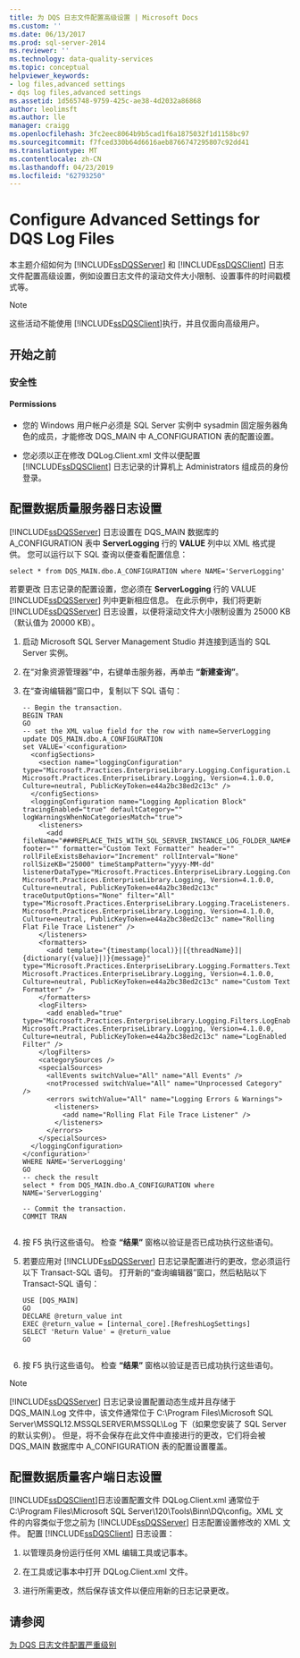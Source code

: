 ```yaml
---
title: 为 DQS 日志文件配置高级设置 | Microsoft Docs
ms.custom: ''
ms.date: 06/13/2017
ms.prod: sql-server-2014
ms.reviewer: ''
ms.technology: data-quality-services
ms.topic: conceptual
helpviewer_keywords:
- log files,advanced settings
- dqs log files,advanced settings
ms.assetid: 1d565748-9759-425c-ae38-4d2032a86868
author: leolimsft
ms.author: lle
manager: craigg
ms.openlocfilehash: 3fc2eec8064b9b5cad1f6a1875032f1d1158bc97
ms.sourcegitcommit: f7fced330b64d6616aeb8766747295807c92dd41
ms.translationtype: MT
ms.contentlocale: zh-CN
ms.lasthandoff: 04/23/2019
ms.locfileid: "62793250"
---
```

# <a name="configure-advanced-settings-for-dqs-log-files"></a>Configure Advanced Settings for DQS Log Files
  本主题介绍如何为 [!INCLUDE[ssDQSServer](../includes/ssdqsserver-md.md)] 和 [!INCLUDE[ssDQSClient](../includes/ssdqsclient-md.md)] 日志文件配置高级设置，例如设置日志文件的滚动文件大小限制、设置事件的时间戳模式等。  
  
> [!NOTE]  
>  这些活动不能使用 [!INCLUDE[ssDQSClient](../includes/ssdqsclient-md.md)]执行，并且仅面向高级用户。  
  
##  <a name="BeforeYouBegin"></a> 开始之前  
  
###  <a name="Security"></a> 安全性  
  
####  <a name="Permissions"></a> Permissions  
  
-   您的 Windows 用户帐户必须是 SQL Server 实例中 sysadmin 固定服务器角色的成员，才能修改 DQS_MAIN 中 A_CONFIGURATION 表的配置设置。  
  
-   您必须以正在修改 DQLog.Client.xml 文件以便配置 [!INCLUDE[ssDQSClient](../includes/ssdqsclient-md.md)] 日志记录的计算机上 Administrators 组成员的身份登录。  
  
##  <a name="DQSServer"></a> 配置数据质量服务器日志设置  
 [!INCLUDE[ssDQSServer](../includes/ssdqsserver-md.md)] 日志设置在 DQS_MAIN 数据库的 A_CONFIGURATION 表中 **ServerLogging** 行的 **VALUE** 列中以 XML 格式提供。 您可以运行以下 SQL 查询以便查看配置信息：  
  
```  
select * from DQS_MAIN.dbo.A_CONFIGURATION where NAME='ServerLogging'  
```  
  
 若要更改  日志记录的配置设置，您必须在 **ServerLogging** 行的 VALUE [!INCLUDE[ssDQSServer](../includes/ssdqsserver-md.md)] 列中更新相应信息。 在此示例中，我们将更新 [!INCLUDE[ssDQSServer](../includes/ssdqsserver-md.md)] 日志设置，以便将滚动文件大小限制设置为 25000 KB（默认值为 20000 KB）。  
  
1.  启动 Microsoft SQL Server Management Studio 并连接到适当的 SQL Server 实例。  
  
2.  在“对象资源管理器”中，右键单击服务器，再单击 **“新建查询”**。  
  
3.  在“查询编辑器”窗口中，复制以下 SQL 语句：  
  
    ```  
    -- Begin the transaction.  
    BEGIN TRAN  
    GO  
    -- set the XML value field for the row with name=ServerLogging  
    update DQS_MAIN.dbo.A_CONFIGURATION   
    set VALUE='<configuration>  
      <configSections>  
        <section name="loggingConfiguration" type="Microsoft.Practices.EnterpriseLibrary.Logging.Configuration.LoggingSettings, Microsoft.Practices.EnterpriseLibrary.Logging, Version=4.1.0.0, Culture=neutral, PublicKeyToken=e44a2bc38ed2c13c" />  
      </configSections>  
      <loggingConfiguration name="Logging Application Block" tracingEnabled="true" defaultCategory="" logWarningsWhenNoCategoriesMatch="true">  
        <listeners>  
          <add fileName="###REPLACE_THIS_WITH_SQL_SERVER_INSTANCE_LOG_FOLDER_NAME###DQServerLog.###REPLACE_THIS_WITH_SQL_CATALOG_NAME###.log" footer="" formatter="Custom Text Formatter" header="" rollFileExistsBehavior="Increment" rollInterval="None" rollSizeKB="25000" timeStampPattern="yyyy-MM-dd" listenerDataType="Microsoft.Practices.EnterpriseLibrary.Logging.Configuration.RollingFlatFileTraceListenerData, Microsoft.Practices.EnterpriseLibrary.Logging, Version=4.1.0.0, Culture=neutral, PublicKeyToken=e44a2bc38ed2c13c" traceOutputOptions="None" filter="All" type="Microsoft.Practices.EnterpriseLibrary.Logging.TraceListeners.RollingFlatFileTraceListener, Microsoft.Practices.EnterpriseLibrary.Logging, Version=4.1.0.0, Culture=neutral, PublicKeyToken=e44a2bc38ed2c13c" name="Rolling Flat File Trace Listener" />  
        </listeners>  
        <formatters>  
          <add template="{timestamp(local)}|[{threadName}]|{dictionary({value}|)}{message}" type="Microsoft.Practices.EnterpriseLibrary.Logging.Formatters.TextFormatter, Microsoft.Practices.EnterpriseLibrary.Logging, Version=4.1.0.0, Culture=neutral, PublicKeyToken=e44a2bc38ed2c13c" name="Custom Text Formatter" />  
        </formatters>  
        <logFilters>  
          <add enabled="true" type="Microsoft.Practices.EnterpriseLibrary.Logging.Filters.LogEnabledFilter, Microsoft.Practices.EnterpriseLibrary.Logging, Version=4.1.0.0, Culture=neutral, PublicKeyToken=e44a2bc38ed2c13c" name="LogEnabled Filter" />  
        </logFilters>  
        <categorySources />  
        <specialSources>  
          <allEvents switchValue="All" name="All Events" />  
          <notProcessed switchValue="All" name="Unprocessed Category" />  
          <errors switchValue="All" name="Logging Errors & Warnings">  
            <listeners>  
              <add name="Rolling Flat File Trace Listener" />  
            </listeners>  
          </errors>  
        </specialSources>  
      </loggingConfiguration>  
    </configuration>'  
    WHERE NAME='ServerLogging'  
    GO  
    -- check the result  
    select * from DQS_MAIN.dbo.A_CONFIGURATION where NAME='ServerLogging'  
  
    -- Commit the transaction.  
    COMMIT TRAN  
  
    ```  
  
4.  按 F5 执行这些语句。 检查 **“结果”** 窗格以验证是否已成功执行这些语句。  
  
5.  若要应用对 [!INCLUDE[ssDQSServer](../includes/ssdqsserver-md.md)] 日志记录配置进行的更改，您必须运行以下 Transact-SQL 语句。 打开新的“查询编辑器”窗口，然后粘贴以下 Transact-SQL 语句：  
  
    ```  
    USE [DQS_MAIN]  
    GO  
    DECLARE @return_value int  
    EXEC @return_value = [internal_core].[RefreshLogSettings]  
    SELECT 'Return Value' = @return_value  
    GO  
  
    ```  
  
6.  按 F5 执行这些语句。 检查 **“结果”** 窗格以验证是否已成功执行这些语句。  
  
> [!NOTE]  
>  [!INCLUDE[ssDQSServer](../includes/ssdqsserver-md.md)] 日志记录设置配置动态生成并且存储于 DQS_MAIN.Log 文件中，该文件通常位于 C:\Program Files\Microsoft SQL Server\MSSQL12.MSSQLSERVER\MSSQL\Log 下（如果您安装了 SQL Server 的默认实例）。 但是，将不会保存在此文件中直接进行的更改，它们将会被 DQS_MAIN 数据库中 A_CONFIGURATION 表的配置设置覆盖。  
  
##  <a name="DQSClient"></a> 配置数据质量客户端日志设置  
 [!INCLUDE[ssDQSClient](../includes/ssdqsclient-md.md)]日志设置配置文件 DQLog.Client.xml 通常位于 C:\Program Files\Microsoft SQL Server\120\Tools\Binn\DQ\config。XML 文件的内容类似于您之前为 [!INCLUDE[ssDQSServer](../includes/ssdqsserver-md.md)] 日志配置设置修改的 XML 文件。 配置 [!INCLUDE[ssDQSClient](../includes/ssdqsclient-md.md)] 日志设置：  
  
1.  以管理员身份运行任何 XML 编辑工具或记事本。  
  
2.  在工具或记事本中打开 DQLog.Client.xml 文件。  
  
3.  进行所需更改，然后保存该文件以便应用新的日志记录更改。  
  
## <a name="see-also"></a>请参阅  
 [为 DQS 日志文件配置严重级别](../../2014/data-quality-services/configure-severity-levels-for-dqs-log-files.md)  
  
  
